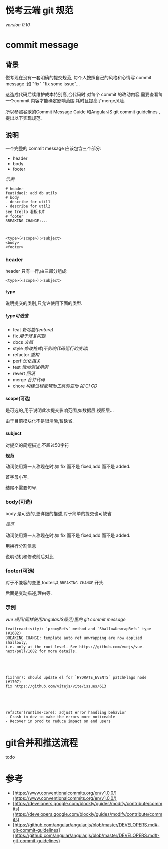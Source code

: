 # 悦考云端 git 规范

*version 0.10*



# commit message

## 背景

悦考现在没有一套明确的提交规范, 每个人按照自己的风格和心情写 commit message :如 "fix" "fix some issue"...

这造成代码后续维护成本特别高,合代码时,对每个 commit 的改动内容,需要查看每一个commit 内容才能确定影响范围.耗时且提高了merge风险.

所以参照谷歌的Commit Message Guide 和AngularJS git commit guidelines ,提出以下实现规范.



## 说明

一个完整的 commit message 应该包含三个部分: 

- header
- body
- footer

*示例*

    # header
    feat(dao): add db utils  
    # body
    - describe for util1
    - describe for util2
    see trello 看板卡片
    # footer
    BREAKING CHANGE:...



    <type>(<scope>):<subject>
    <body>
    <footer>



### header

header 只有一行,由三部分组成:

`<type>(<scope>):<subject>`

#### type

说明提交的类别,只允许使用下面的类型.

##### **type可选值**

- feat *新功能(feature)*
- fix *用于修复问题*
- docs *文档*
- style *修改格式(不影响代码运行的变动)*
- refactor *重构*
- perf *优化相关*
- test *增加测试用例*
- revert *回滚*
- merge *合并代码*
- chore *构建过程或辅助工具的变动 如 CI CD*

#### scope(可选)

是可选的,用于说明此次提交影响范围,如数据层,视图层...

由于目前模块化不是很清晰,暂缺省.

#### subject

对提交的简短描述,不超过50字符

**规范**

动词使用第一人称现在时.如 fix 而不是 fixed,add 而不是 added.

首字母小写.

结尾不需要句号.



### body(可选)

body 是可选的,更详细的描述,对于简单的提交也可缺省

*规范*

动词使用第一人称现在时.如 fix 而不是 fixed,add 而不是 added.

用换行分割信息

说明动机和修改前后对比



### footer(可选)

对于不兼容的变更,footer以 `BREAKING CHANGE` 开头.

后面是变动描述,理由等.



### 示例

*vue 项目(同样使用AngularJS规范)里的 git commit message*

    
    feat(reactivity): `proxyRefs` method and `ShallowUnwrapRefs` type (#1682)
    BREAKING CHANGE: template auto ref unwrapping are now applied shallowly,
    i.e. only at the root level. See https://github.com/vuejs/vue-next/pull/1682 for more details.
    

 

    
    fix(hmr): should update el for `HYDRATE_EVENTS` patchFlags node (#1707)
    fix https://github.com/vitejs/vite/issues/613
    

 

    
    refactor(runtime-core): adjust error handling behavior
    - Crash in dev to make the errors more noticeable
    - Recover in prod to reduce impact on end users
    



# git合并和推送流程

todo







# 参考

- [https://www.conventionalcommits.org/en/v1.0.0/](https://www.conventionalcommits.org/en/v1.0.0/)
- [https://developers.google.com/blockly/guides/modify/contribute/commits](https://developers.google.com/blockly/guides/modify/contribute/commits)
- [https://github.com/angular/angular.js/blob/master/DEVELOPERS.md#-git-commit-guidelines](https://github.com/angular/angular.js/blob/master/DEVELOPERS.md#-git-commit-guidelines)



